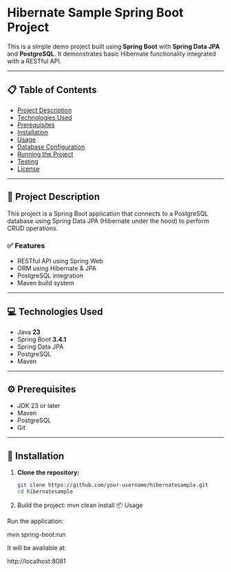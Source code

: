 # Hibernate Sample Spring Boot Project

This is a simple demo project built using **Spring Boot** with **Spring Data JPA** and **PostgreSQL**. It demonstrates basic Hibernate functionality integrated with a RESTful API.

---

## 📋 Table of Contents

- [Project Description](#project-description)
- [Technologies Used](#technologies-used)
- [Prerequisites](#prerequisites)
- [Installation](#installation)
- [Usage](#usage)
- [Database Configuration](#database-configuration)
- [Running the Project](#running-the-project)
- [Testing](#testing)
- [License](#license)

---

## 📖 Project Description

This project is a Spring Boot application that connects to a PostgreSQL database using Spring Data JPA (Hibernate under the hood) to perform CRUD operations.

### ✅ Features

- RESTful API using Spring Web
- ORM using Hibernate & JPA
- PostgreSQL integration
- Maven build system

---

## 💻 Technologies Used

- Java **23**
- Spring Boot **3.4.1**
- Spring Data JPA
- PostgreSQL
- Maven

---

## ⚙️ Prerequisites

- JDK 23 or later
- Maven
- PostgreSQL
- Git

---

## 🚀 Installation

1. **Clone the repository:**

   ```bash
   git clone https://github.com/your-username/hibernatesample.git
   cd hibernatesample
2. Build the project:
mvn clean install
📦 Usage

Run the application:

mvn spring-boot:run

It will be available at:

http://localhost:8081
